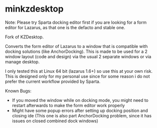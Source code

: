# minkzdesktop

Note: Please try Sparta docking editor first if you are looking for a form editor for Lazarus, as that one is the defacto and stable one.

Fork of KZDesktop.

Converts the form editor of Lazarus to a window that is compatible with docking solutions (like AnchorDocking). This is made to be used for a 2 window layout (code and design) via the usual 2 separate windows or via manage desktop.

I only tested this at Linux 64 bit (lazarus 1.6+) so use this at your own risk. This is designed only for my personal use since for some reason i do not prefer the current workflow provided by Sparta.

Known Bugs:
* If you moved the window while on docking mode, you might need to restart afterwards to make the form editor work properly
* Might have some popup errors after setting up docking position and closing ide (This one is also part AnchorDocking problem, since it has issues on closed combined dock windows)